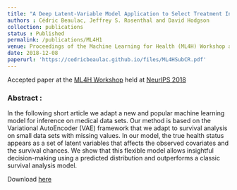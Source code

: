 ```yaml
---
title: "A Deep Latent-Variable Model Application to Select Treatment Intensity in Survival Analysis"
authors : Cédric Beaulac, Jeffrey S. Rosenthal and David Hodgson
collection: publications
status : Published
permalink: /publications/ML4H1
venue: Proceedings of the Machine Learning for Health (ML4H) Workshop at NeurIPS 2018
date: 2018-12-08
paperurl: 'https://cedricbeaulac.github.io/files/ML4HSubCR.pdf'
---
```

Accepted paper at the [ML4H Workshop](https://ml4health.github.io/2018/) held at [NeurIPS 2018](https://nips.cc)

### Abstract :

In the following short article we adapt a new and popular machine learning model for inference on medical data sets. Our method is based on the Variational AutoEncoder (VAE) framework that we adapt to survival analysis on small data sets with missing values. In our model, the true health status appears as a set of latent variables that affects the observed covariates and the survival chances. We show that this flexible model allows insightful decision-making using a predicted distribution and outperforms a classic survival analysis model.

Download [here](https://cedricbeaulac.github.io/files/ML4HSubCR.pdf)
